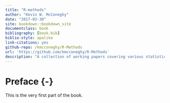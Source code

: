 ```yaml
--- 
title: "R-methods"
author: "Kevin W. McConeghy"
date: "2017-03-30"
site: bookdown::bookdown_site
documentclass: book
bibliography: [book.bib]
biblio-style: apalike
link-citations: yes
github-repo: /kmcconeghy/R-Methods
url: 'https://github.com/kmcconeghy/R-Methods'
description: "A collection of working papers covering various statistical, analytical or causal inference problems."
---
```


# Preface {-}

This is the very first part of the book.
